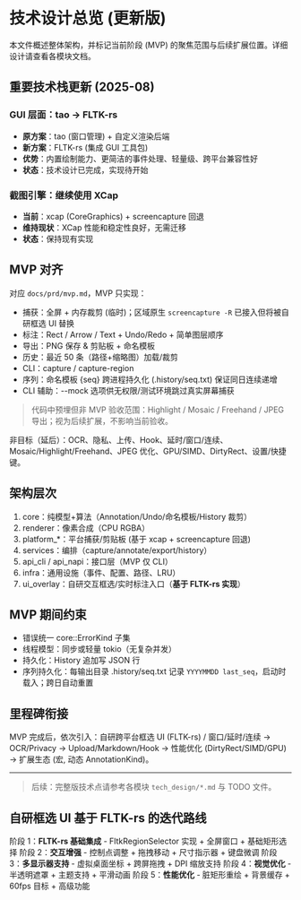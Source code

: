 # 技术设计总览 (更新版)

本文件概述整体架构，并标记当前阶段 (MVP) 的聚焦范围与后续扩展位置。详细设计请查看各模块文档。

## 重要技术栈更新 (2025-08)

### GUI 层面：tao → FLTK-rs
- **原方案**：tao (窗口管理) + 自定义渲染后端
- **新方案**：FLTK-rs (集成 GUI 工具包)
- **优势**：内置绘制能力、更简洁的事件处理、轻量级、跨平台兼容性好
- **状态**：技术设计已完成，实现待开始

### 截图引擎：继续使用 XCap
- **当前**：xcap (CoreGraphics) + screencapture 回退
- **维持现状**：XCap 性能和稳定性良好，无需迁移
- **状态**：保持现有实现

## MVP 对齐
对应 `docs/prd/mvp.md`，MVP 只实现：
- 捕获：全屏 + 内存裁剪 (临时)；区域原生 `screencapture -R` 已接入但将被自研框选 UI 替换
- 标注：Rect / Arrow / Text + Undo/Redo + 简单图层顺序
- 导出：PNG 保存 & 剪贴板 + 命名模板
- 历史：最近 50 条（路径+缩略图）加载/裁剪
- CLI：capture / capture-region
 - 序列：命名模板 {seq} 跨进程持久化 (.history/seq.txt) 保证同日连续递增
 - CLI 辅助：--mock 选项供无权限/测试环境跳过真实屏幕捕获

> 代码中预埋但非 MVP 验收范围：Highlight / Mosaic / Freehand / JPEG 导出；视为后续扩展，不影响当前验收。

非目标（延后）：OCR、隐私、上传、Hook、延时/窗口/连续、Mosaic/Highlight/Freehand、JPEG 优化、GPU/SIMD、DirtyRect、设置/快捷键。

## 架构层次
1. core：纯模型+算法（Annotation/Undo/命名模板/History 裁剪）
2. renderer：像素合成（CPU RGBA）
3. platform_*：平台捕获/剪贴板 (基于 xcap + screencapture 回退)
4. services：编排（capture/annotate/export/history）
5. api_cli / api_napi：接口层（MVP 仅 CLI）
6. infra：通用设施（事件、配置、路径、LRU）
7. ui_overlay：自研交互框选/实时标注入口（**基于 FLTK-rs 实现**）

## MVP 期间约束
- 错误统一 core::ErrorKind 子集
- 线程模型：同步或轻量 tokio（无复杂并发）
- 持久化：History 追加写 JSON 行
 - 序列持久化：每输出目录 .history/seq.txt 记录 `YYYYMMDD last_seq`，启动时载入；跨日自动重置

## 里程碑衔接
MVP 完成后，依次引入：自研跨平台框选 UI (FLTK-rs) / 窗口/延时/连续 -> OCR/Privacy -> Upload/Markdown/Hook -> 性能优化 (DirtyRect/SIMD/GPU) -> 扩展生态 (宏, 动态 AnnotationKind)。

---
> 后续：完整版技术点请参考各模块 `tech_design/*.md` 与 TODO 文件。

## 自研框选 UI 基于 FLTK-rs 的迭代路线
阶段 1：**FLTK-rs 基础集成** - FltkRegionSelector 实现 + 全屏窗口 + 基础矩形选择
阶段 2：**交互增强** - 控制点调整 + 拖拽移动 + 尺寸指示器 + 键盘微调
阶段 3：**多显示器支持** - 虚拟桌面坐标 + 跨屏拖拽 + DPI 缩放支持
阶段 4：**视觉优化** - 半透明遮罩 + 主题支持 + 平滑动画
阶段 5：**性能优化** - 脏矩形重绘 + 背景缓存 + 60fps 目标 + 高级功能
